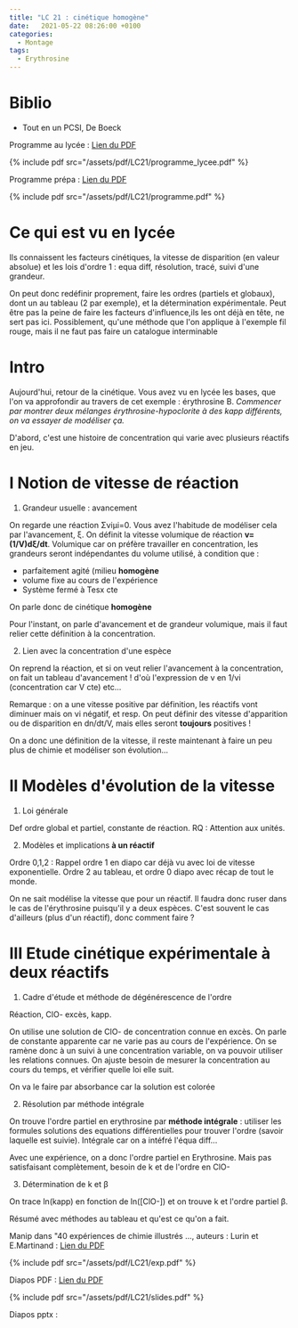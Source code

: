 ```yaml
---
title: "LC 21 : cinétique homogène"
date:   2021-05-22 08:26:00 +0100
categories:
  - Montage
tags:
  - Erythrosine
---
```

# Biblio
- Tout en un PCSI, De Boeck

Programme au lycée : [Lien du PDF](/assets/pdf/LC21/programme_lycee.pdf)

{% include pdf src="/assets/pdf/LC21/programme_lycee.pdf" %}

Programme prépa : [Lien du PDF](/assets/pdf/LC21/programme.pdf)

{% include pdf src="/assets/pdf/LC21/programme.pdf" %}

# Ce qui est vu en lycée
Ils connaissent les facteurs cinétiques, la vitesse de disparition (en valeur absolue) et les lois d'ordre 1 : equa diff, résolution, tracé, suivi d'une grandeur.

On peut donc redéfinir proprement, faire les ordres (partiels et globaux), dont un au tableau (2 par exemple), et la détermination expérimentale. Peut être pas la peine de faire les facteurs d'influence,ils les ont déjà en tête, ne sert pas ici. Possiblement, qu'une méthode que l'on applique à l'exemple fil rouge, mais il ne faut pas faire un catalogue interminable

# Intro
Aujourd'hui, retour de la cinétique. Vous avez vu en lycée les bases, que l'on va approfondir au travers de cet exemple : érythrosine B. *Commencer par montrer deux mélanges érythrosine-hypoclorite à des kapp différents, on va essayer de modéliser ça.*

D'abord, c'est une histoire de concentration qui varie avec plusieurs réactifs en jeu.

# I Notion de vitesse de réaction
1) Grandeur usuelle : avancement

On regarde une réaction &Sigma;&nu;i&mu;i=0. Vous avez l'habitude de modéliser cela par l'avancement, &xi;. On définit la vitesse volumique de réaction **v=(1/V)d&xi;/dt**. Volumique car on préfère travailler en concentration, les grandeurs seront indépendantes du volume utilisé, à condition que :
- parfaitement agité (milieu **homogène**
- volume fixe au cours de l'expérience
- Système fermé à Tesx cte

On parle donc de cinétique **homogène**

Pour l'instant, on parle d'avancement et de grandeur volumique, mais il faut relier cette définition à la concentration.

2) Lien avec la concentration d'une espèce

On reprend la réaction, et si on veut relier l'avancement à la concentration, on fait un tableau d'avancement ! d'où l'expression de v en 1/&nu;i (concentration car V cte) etc...

Remarque : on a une vitesse positive par définition, les réactifs vont diminuer mais on &nu;i négatif, et resp. On peut définir des vitesse d'apparition ou de disparition en dn/dt/V, mais elles seront **toujours** positives !

On a donc une définition de la vitesse, il reste maintenant à faire un peu plus de chimie et modéliser son évolution...

# II Modèles d'évolution de la vitesse 
1) Loi générale

Def ordre global et partiel, constante de réaction. RQ : Attention aux unités.

2) Modèles et implications **à un réactif**

Ordre 0,1,2 : Rappel ordre 1 en diapo car déjà vu avec loi de vitesse exponentielle. Ordre 2 au tableau, et ordre 0 diapo avec récap de tout le monde. 

On ne sait modélise la vitesse que pour un réactif. Il faudra donc ruser dans le cas de l'érythrosine puisqu'il y a deux espèces. C'est souvent le cas d'ailleurs (plus d'un réactif), donc comment faire ?

# III Etude cinétique expérimentale à deux réactifs
1) Cadre d'étude et méthode de dégénérescence de l'ordre

Réaction, ClO- excès, kapp.

On utilise une solution de ClO- de concentration connue en excès. On parle de constante apparente car ne varie pas au cours de l'expérience. On se ramène donc à un suivi à une concentration variable, on va pouvoir utiliser les relations connues. On ajuste besoin de mesurer la concentration au cours du temps, et vérifier quelle loi elle suit.

On va le faire par absorbance car la solution est colorée

2) Résolution par méthode intégrale

On trouve l'ordre partiel en erythrosine par **méthode intégrale** : utiliser les formules solutions des equations différentielles pour trouver l'ordre (savoir laquelle est suivie). Intégrale car on a intéfré l'équa diff...

Avec une expérience, on a donc l'ordre partiel en Erythrosine. Mais pas satisfaisant complètement, besoin de k et de l'ordre en ClO-

3) Détermination de k et &beta;

On trace ln(kapp) en fonction de ln([ClO-]) et on trouve k et l'ordre partiel &beta;.

Résumé avec méthodes au tableau et qu'est ce qu'on a fait. 

Manip dans "40 expériences de chimie illustrés ..., auteurs : Lurin et E.Martinand : [Lien du PDF](/assets/pdf/LC21/exp.pdf)

{% include pdf src="/assets/pdf/LC21/exp.pdf" %}

Diapos PDF : [Lien du PDF](/assets/pdf/LC21/slides.pdf)

{% include pdf src="/assets/pdf/LC21/slides.pdf" %}

Diapos pptx : 
